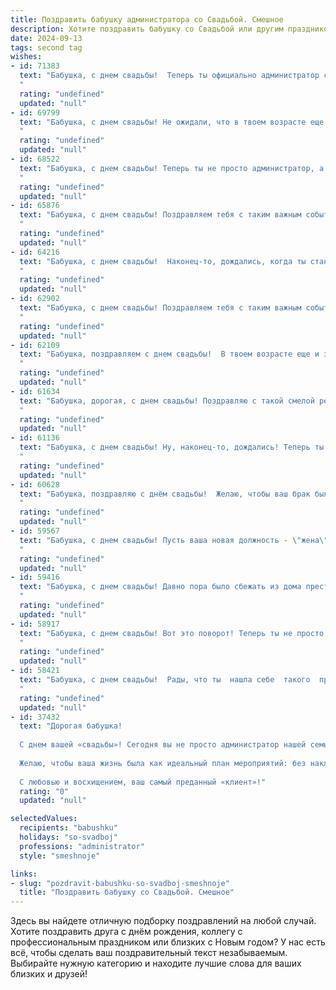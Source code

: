 ```yaml
---
title: Поздравить бабушку администратора со Свадьбой. Смешное
description: Хотите поздравить бабушку со Свадьбой или другим праздником? Наш ИИ создаст незабываемое поздравление, а вы обязательно выделитесь среди других.  
date: 2024-09-13
tags: second tag
wishes:
- id: 71383
  text: "Бабушка, с днем свадьбы!  Теперь ты официально администратор семейного счастья, а дедушка - твой главный клиент! 😉 Желаем вам, чтобы ваша семейная жизнь была такой же  уютной,  комфортной,  и  беспроблемной, как  идеально  отлаженный  ресепшн!  🎉🥂
  "
  rating: "undefined"
  updated: "null"
- id: 69799
  text: "Бабушка, с днем свадьбы! Не ожидали, что в твоем возрасте еще найдется человек, кто решится на такое! Надеюсь, на этот раз ты наконец-то поверишь, что твоя пенсия — это не подарок, а заслуженная награда за долгие годы администрирования семьи! 🎉
  "
  rating: "undefined"
  updated: "null"
- id: 68522
  text: "Бабушка, с днем свадьбы! Теперь ты не просто администратор, а главная управляющая семейных дел! Пусть твой муж будет послушным подчиненным, а домашний бюджет - всегда в плюсе! 😄💐
  "
  rating: "undefined"
  updated: "null"
- id: 65876
  text: "Бабушка, с днем свадьбы! Поздравляем тебя с таким важным событием! Надеемся, что твоя новая роль Администратора семьи будет такой же успешной, как твоя прежняя - Бабушки! 😉
  "
  rating: "undefined"
  updated: "null"
- id: 64216
  text: "Бабушка, с днем свадьбы!  Наконец-то, дождались, когда ты станешь официально и юридически  \"замужем\"!  Теперь уже точно никто не посмеет усомниться в твоих администраторских способностях: ты сумела организовать свадьбу, да еще и под венец заманить! 😉🍾
  "
  rating: "undefined"
  updated: "null"
- id: 62902
  text: "Бабушка, с днем свадьбы! Поздравляем тебя с таким важным событием! Ну что ж, ты всегда была администратором, а теперь еще и жена! Теперь твои обязанности удвоились: надо не только всех организовывать и контролировать, но и заботиться о своем любимом человеке. Главное, чтобы это не мешало тебе рулить всей семьей! 😉
  "
  rating: "undefined"
  updated: "null"
- id: 62109
  text: "Бабушка, поздравляем с днем свадьбы!  В твоем возрасте еще и замуж выходить – это просто подвиг! 💪  Надеемся, твой  \"администратор\" окажется не таким строгим, как ты в работе, а любовь будет  ярче, чем яркость твоего рабочего монитора! 🎂🍾🥂
  "
  rating: "undefined"
  updated: "null"
- id: 61634
  text: "Бабушка, дорогая, с днем свадьбы! Поздравляю с такой смелой решимостью, наконец-то обзавестись мужем, вместо того, чтобы управлять нами, как администратор своим персоналом! Пусть семейная жизнь будет уютной, как твоя спальня, а муж послушным, как внуки под твоим строгим, но справедливым руководством!  🥂
  "
  rating: "undefined"
  updated: "null"
- id: 61136
  text: "Бабушка, с днем свадьбы! Ну, наконец-то, дождались! Теперь ты официально можешь командовать дедушкой и всем домом! 😉  Пусть ваша семейная жизнь будет такой же сладкой и хаотичной, как твоя работа администратором! 🥳
  "
  rating: "undefined"
  updated: "null"
- id: 60628
  text: "Бабушка, поздравляю с днём свадьбы!  Желаю, чтобы ваш брак был таким же крепким и стабильным, как работа администратора, который всех знает по имени, помнит все нюансы и решает проблемы быстрее, чем вы успеваете их заметить! 😉🥂
  "
  rating: "undefined"
  updated: "null"
- id: 59567
  text: "Бабушка, с днем свадьбы! Пусть ваша новая должность - \"жена\" - будет самой любимой и высокооплачиваемой в вашей жизни! Главное, чтобы \"отпуск\" был вечным, а \"командировки\" - только в романтические места! 😉
  "
  rating: "undefined"
  updated: "null"
- id: 59416
  text: "Бабушка, с днем свадьбы! Давно пора было сбежать из дома престарелых! Теперь-то ты точно заживешь как в сказке: будешь командовать дедушкой, как администратором, а он тебе - пельмени лепить!
  "
  rating: "undefined"
  updated: "null"
- id: 58917
  text: "Бабушка, с днем свадьбы! Вот это поворот! Теперь ты не просто бабушка, а бабушка-администратор семейных торжеств! 🥳 Желаем крепкой любви, семейного счастья и, конечно же,  чтобы все \"гости\" (внуки, правнуки) были в порядке и по расписанию! 😉
  "
  rating: "undefined"
  updated: "null"
- id: 58421
  text: "Бабушка, с днем свадьбы!  Рады, что ты  нашла себе  такого  прекрасного  администратора  для  своей  жизни! 🎉🤣  Пусть  он  всегда  держит  всё  под  контролем,  а  ты  наслаждаешься  жизнью,  как  на  отпуске! 😉
  "
  rating: "undefined"
  updated: "null"
- id: 37432
  text: "Дорогая бабушка!
  
  С днем вашей «свадьбы»! Сегодня вы не просто администратор нашей семьи, а настоящая свадебная ведущая с непревзойденным опытом! У вас уже есть целая «книга заказов» на счастье, радость и смех!
  
  Желаю, чтобы ваша жизнь была как идеальный план мероприятий: без накладок, с множеством приятных сюрпризов и обязательным тортом из радости! Пусть ваше сердце всегда будет полно веселья, а улыбка — как у невесты в день свадьбы: яркой и счастливой.
  
  С любовью и восхищением, ваш самый преданный «клиент»!"
  rating: "0"
  updated: "null"

selectedValues:
  recipients: "babushku"
  holidays: "so-svadboj"
  professions: "administrator"
  style: "smeshnoje"

links:
- slug: "pozdravit-babushku-so-svadboj-smeshnoje"
  title: "Поздравить бабушку со Свадьбой. Смешное"
---
```


Здесь вы найдете отличную подборку поздравлений на любой случай. 
Хотите поздравить друга с днём рождения, коллегу с профессиональным праздником или близких с Новым годом? У нас есть всё, чтобы сделать ваш поздравительный текст незабываемым. Выбирайте нужную категорию и находите лучшие слова для ваших близких и друзей!
